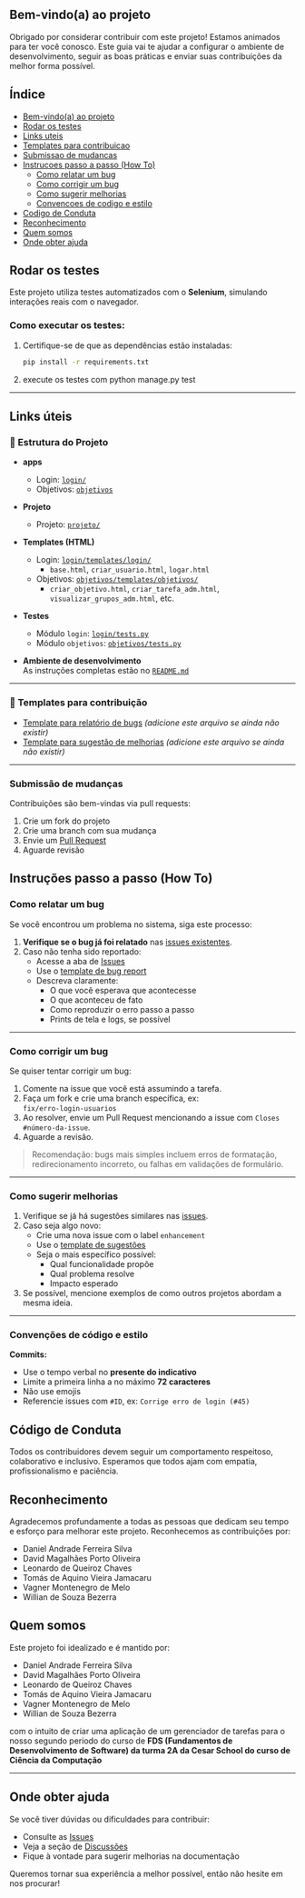 ## Bem-vindo(a) ao projeto

Obrigado por considerar contribuir com este projeto! Estamos animados para ter você conosco. Este guia vai te ajudar a configurar o ambiente de desenvolvimento, seguir as boas práticas e enviar suas contribuições da melhor forma possível.


## Índice


- [Bem-vindo(a) ao projeto](#bem-vindoa-ao-projeto)
- [Rodar os testes](#rodar-os-testes)
- [Links uteis](#links-uteis)
- [Templates para contribuicao](#templates-para-contribuicao)
- [Submissao de mudancas](#submissao-de-mudancas)
- [Instrucoes passo a passo (How To)](#instrucoes-passo-a-passo-how-to)
  - [Como relatar um bug](#como-relatar-um-bug)
  - [Como corrigir um bug](#como-corrigir-um-bug)
  - [Como sugerir melhorias](#como-sugerir-melhorias)
  - [Convencoes de codigo e estilo](#convencoes-de-codigo-e-estilo)
- [Codigo de Conduta](#codigo-de-conduta)
- [Reconhecimento](#reconhecimento)
- [Quem somos](#quem-somos)
- [Onde obter ajuda](#onde-obter-ajuda)



## Rodar os testes

Este projeto utiliza testes automatizados com o **Selenium**, simulando interações reais com o navegador.

### Como executar os testes:

1.  Certifique-se de que as dependências estão instaladas:

    ```bash
    pip install -r requirements.txt
    ```

2.  execute os testes com
    python manage.py test

---

 

  

## Links úteis

### 📂 Estrutura do Projeto


- **apps**  
  - Login: [`login/`](./login/)
  - Objetivos: [`objetivos`](./objetivos)  

- **Projeto**  
  - Projeto: [`projeto/`](./projeto/)

- **Templates (HTML)**  
  - Login: [`login/templates/login/`](./login/templates/login/)  
    - `base.html`, `criar_usuario.html`, `logar.html`  
  - Objetivos: [`objetivos/templates/objetivos/`](./objetivos/templates/objetivos/)  
    - `criar_objetivo.html`, `criar_tarefa_adm.html`, `visualizar_grupos_adm.html`, etc.

- **Testes**  
  - Módulo `login`: [`login/tests.py`](./login/tests.py)  
  - Módulo `objetivos`: [`objetivos/tests.py`](./objetivos/tests.py)

- **Ambiente de desenvolvimento**  
  As instruções completas estão no [`README.md`](./README.md)

--- 
  
### 📑 Templates para contribuição

- [Template para relatório de bugs](./.github/ISSUE_TEMPLATE/bug_report.md) *(adicione este arquivo se ainda não existir)*
- [Template para sugestão de melhorias](./.github/ISSUE_TEMPLATE/enhancement.md) *(adicione este arquivo se ainda não existir)*

---

### Submissão de mudanças

Contribuições são bem-vindas via pull requests:

1. Crie um fork do projeto
2. Crie uma branch com sua mudança
3. Envie um [Pull Request](https://github.com/vagnermelo20/Trabalho-FDS/pulls)
4. Aguarde revisão


## Instruções passo a passo (How To)

### Como relatar um bug

Se você encontrou um problema no sistema, siga este processo:

1. **Verifique se o bug já foi relatado** nas [issues existentes](https://github.com/vagnermelo20/Trabalho-FDS/issues).
2. Caso não tenha sido reportado:
   - Acesse a aba de [Issues](https://github.com/vagnermelo20/Trabalho-FDS/issues/new?assignees=&labels=bug&template=bug_report.md)
   - Use o [template de bug report](./.github/ISSUE_TEMPLATE/bug_report.md)
   - Descreva claramente:
     - O que você esperava que acontecesse
     - O que aconteceu de fato
     - Como reproduzir o erro passo a passo
     - Prints de tela e logs, se possível

---

### Como corrigir um bug

Se quiser tentar corrigir um bug:

1. Comente na issue que você está assumindo a tarefa.
2. Faça um fork e crie uma branch específica, ex:  
   `fix/erro-login-usuarios`
3. Ao resolver, envie um Pull Request mencionando a issue com `Closes #número-da-issue`.
4. Aguarde a revisão.

> Recomendação: bugs mais simples incluem erros de formatação, redirecionamento incorreto, ou falhas em validações de formulário.

---

### Como sugerir melhorias

1. Verifique se já há sugestões similares nas [issues](https://github.com/vagnermelo20/Trabalho-FDS/issues?q=is%3Aissue+label%3Aenhancement).
2. Caso seja algo novo:
   - Crie uma nova issue com o label `enhancement`
   - Use o [template de sugestões](./.github/ISSUE_TEMPLATE/enhancement.md)
   - Seja o mais específico possível:
     - Qual funcionalidade propõe
     - Qual problema resolve
     - Impacto esperado
3. Se possível, mencione exemplos de como outros projetos abordam a mesma ideia.

---

### Convenções de código e estilo

**Commits:**
- Use o tempo verbal no **presente do indicativo**
- Limite a primeira linha a no máximo **72 caracteres**
- Não use emojis
- Referencie issues com `#ID`, ex: `Corrige erro de login (#45)`















## Código de Conduta

Todos os contribuidores devem seguir um comportamento respeitoso, colaborativo e inclusivo. Esperamos que todos ajam com empatia, profissionalismo e paciência.



## Reconhecimento

Agradecemos profundamente a todas as pessoas que dedicam seu tempo e esforço para melhorar este projeto. Reconhecemos as contribuições por:

- Daniel Andrade Ferreira Silva
- David Magalhães Porto Oliveira
- Leonardo de Queiroz Chaves
- Tomás de Aquino Vieira Jamacaru
- Vagner Montenegro de Melo
- Willian de Souza Bezerra

## Quem somos

Este projeto foi idealizado e é mantido por:

- Daniel Andrade Ferreira Silva
- David Magalhães Porto Oliveira
- Leonardo de Queiroz Chaves
- Tomás de Aquino Vieira Jamacaru
- Vagner Montenegro de Melo
- Willian de Souza Bezerra

com o intuito de criar uma aplicação de um gerenciador de tarefas para o nosso segundo periodo do curso de  **FDS (Fundamentos de Desenvolvimento de Software) da turma 2A da Cesar School do curso de Ciência da Computação**

---

## Onde obter ajuda

Se você tiver dúvidas ou dificuldades para contribuir:

- Consulte as [Issues](https://github.com/vagnermelo20/Trabalho-FDS/issues)
- Veja a seção de [Discussões](https://github.com/vagnermelo20/Trabalho-FDS/discussions)
- Fique à vontade para sugerir melhorias na documentação

Queremos tornar sua experiência a melhor possível, então não hesite em nos procurar!
